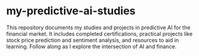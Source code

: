 # my-predictive-ai-studies
This repository documents my studies and projects in predictive AI for the financial market. It includes completed certifications, practical projects like stock price prediction and sentiment analysis, and resources to aid in learning. Follow along as I explore the intersection of AI and finance.
